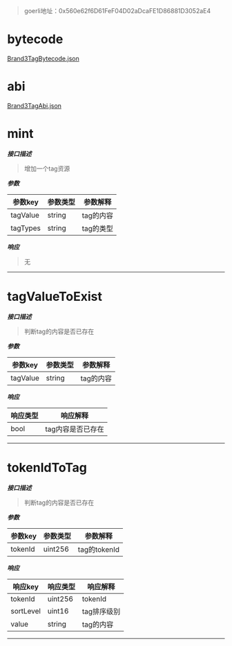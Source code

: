 > goerli地址：0x560e62f6D61FeF04D02aDcaFE1D86881D3052aE4

# bytecode
[Brand3TagBytecode.json](Brand3TagBytecode.json)

# abi
[Brand3TagAbi.json](Brand3TagAbi.json)

# mint

***接口描述***
> 增加一个tag资源

***参数***

| 参数key     | 参数类型   | 参数解释   |
|-----------|--------|--------|
| tagValue  | string | tag的内容 |
| tagTypes  | string | tag的类型 |

***响应***
> 无
---

# tagValueToExist

***接口描述***
> 判断tag的内容是否已存在

***参数***

| 参数key    | 参数类型   | 参数解释   |
|----------|--------|--------|
| tagValue | string | tag的内容 |

***响应***

| 响应类型 | 响应解释       |
|------|------------|
| bool | tag内容是否已存在 |

---

# tokenIdToTag

***接口描述***
> 判断tag的内容是否已存在

***参数***

| 参数key   | 参数类型    | 参数解释        |
|---------|---------|-------------|
| tokenId | uint256 | tag的tokenId |

***响应***

| 响应key     | 响应类型    | 响应解释    |
|-----------|---------|---------|
| tokenId   | uint256 | tokenId |
| sortLevel | uint16  | tag排序级别 |
| value     | string  | tag的内容  |

---